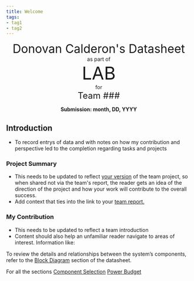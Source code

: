 ```yaml
---
title: Welcome
tags:
- tag1
- tag2
---
```

<center>
<font size= "6">Donovan Calderon's Datasheet</font><br>
as part of<br>
<font size= "8"> LAB</font><br>
for<br>
<font size= "5"> Team ### </font><br>

**Submission: month, DD, YYYY**
</center>

## Introduction

* To record entrys of data and with notes on how my contribution and perspective led to the completion regarding tasks and projects
### Project Summary

* This needs to be updated to reflect <ins>your version</ins> of the team project, so when shared not via the team's report, the reader gets an idea of the direction of the project and how your work will contribute to the overall success.
* Add context that ties into the link to your [team report.](https://embedded-systems-design.github.io/EGR304TeamTemplate/)


### My Contribution

* This needs to be updated to reflect a team introduction
* Content should also help an unfamiliar reader navigate to areas of interest. Information like:

To review the details and relationships between the system’s components, refer to the [Block Diagram](https://dcalde11.github.io/01-Block-Diagram/Block-Diagram/) section of the datasheet.

For all the sections
[Component Selection](https://dcalde11.github.io/02-Component-Selection/Component-Selection/)
[Power Budget](https://dcalde11.github.io/05-Power-Budget/Power-Budget/)
